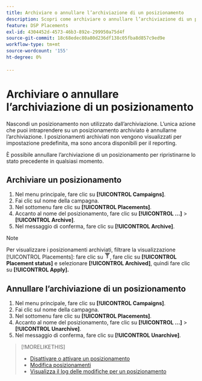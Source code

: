 ```yaml
---
title: Archiviare o annullare l’archiviazione di un posizionamento
description: Scopri come archiviare o annullare l’archiviazione di un posizionamento.
feature: DSP Placements
exl-id: 4304452d-4573-46b3-892e-299950a75d4f
source-git-commit: 18c68edec80a80d236df138c05fba8d857c9ed9e
workflow-type: tm+mt
source-wordcount: '155'
ht-degree: 0%

---
```


# Archiviare o annullare l’archiviazione di un posizionamento

<!-- Some placements don't have this option. Clarify which placement types aren't eligible -- is it PG placements, or all placements using private inventory? And anything else?  -->

Nascondi un posizionamento non utilizzato dall’archiviazione. L’unica azione che puoi intraprendere su un posizionamento archiviato è annullarne l’archiviazione. I posizionamenti archiviati non vengono visualizzati per impostazione predefinita, ma sono ancora disponibili per il reporting.

È possibile annullare l’archiviazione di un posizionamento per ripristinarne lo stato precedente in qualsiasi momento.

## Archiviare un posizionamento

1. Nel menu principale, fare clic su **[!UICONTROL Campaigns]**.
1. Fai clic sul nome della campagna.
1. Nel sottomenu fare clic su **[!UICONTROL Placements]**.
1. Accanto al nome del posizionamento, fare clic su **[!UICONTROL ...]** > **[!UICONTROL Archive]**.
1. Nel messaggio di conferma, fare clic su **[!UICONTROL Archive]**.

>[!NOTE]
>
>Per visualizzare i posizionamenti archiviati, filtrare la visualizzazione [!UICONTROL Placements]: fare clic su ![Pulsante filtro](/help/dsp/assets/filter.png), fare clic su **[!UICONTROL Placement status]** e selezionare **[!UICONTROL Archived]**, quindi fare clic su **[!UICONTROL Apply].**

## Annullare l’archiviazione di un posizionamento

1. Nel menu principale, fare clic su **[!UICONTROL Campaigns]**.
1. Fai clic sul nome della campagna.
1. Nel sottomenu fare clic su **[!UICONTROL Placements]**.
1. Accanto al nome del posizionamento, fare clic su **[!UICONTROL ...]** > **[!UICONTROL Unarchive]**.
1. Nel messaggio di conferma, fare clic su **[!UICONTROL Unarchive]**.

>[!MORELIKETHIS]
>
>* [Disattivare o attivare un posizionamento](placement-pause-activate.md)
>* [Modifica posizionamenti](placement-edit.md)
>* [Visualizza il log delle modifiche per un posizionamento](placement-change-log.md)
